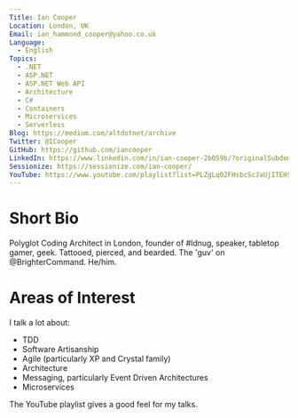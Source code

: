 ```yaml
---
Title: Ian Cooper
Location: London, UK
Email: ian_hammond_cooper@yahoo.co.uk
Language:
  - English
Topics:
  - .NET
  - ASP.NET
  - ASP.NET Web API
  - Architecture
  - C#
  - Containers
  - Microservices
  - Serverless
Blog: https://medium.com/altdotnet/archive
Twitter: @ICooper
GitHub: https://github.com/iancooper
LinkedIn: https://www.linkedin.com/in/ian-cooper-2b059b/?originalSubdomain=uk
Sessionize: https://sessionize.com/ian-cooper/
YouTube: https://www.youtube.com/playlist?list=PLZgLq02FHsbcScJaUjITEHS0Y0dmglavP
---
```

# Short Bio

Polyglot Coding Architect in London, founder of #ldnug, speaker, tabletop gamer, geek. Tattooed, pierced, and bearded. The 'guv' on @BrighterCommand. He/him.

# Areas of Interest

I talk a lot about:

* TDD
* Software Artisanship
* Agile (particularly XP and Crystal family)
* Architecture 
* Messaging, particularly Event Driven Architectures
* Microservices

The YouTube playlist gives a good feel for my talks.
